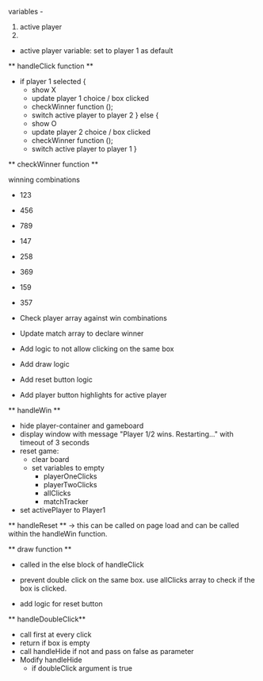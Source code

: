 variables - 
1. active player
2. 

- active player variable: set to player 1 as default 

** handleClick function **

- if player 1 selected {
    - show X
    - update player 1 choice / box clicked
    - checkWinner function (); 
    - switch active player to player 2 
  } else {
    - show O
    - update player 2 choice / box clicked
    - checkWinner function ();
    - switch active player to player 1
  }
  
** checkWinner function **

winning combinations  
- 123
- 456
- 789
- 147
- 258
- 369
- 159
- 357

- Check player array against win combinations
- Update match array to declare winner 
- Add logic to not allow clicking on the same box
- Add draw logic 
- Add reset button logic 
- Add player button highlights for active player

** handleWin ** 

- hide player-container and gameboard 
- display window with message "Player 1/2 wins. Restarting..." with timeout of 3 seconds
- reset game: 
  - clear board
  - set variables to empty
    - playerOneClicks
    - playerTwoClicks
    - allClicks 
    - matchTracker  
- set activePlayer to Player1


** handleReset ** -> this can be called on page load and can be called within the
handleWin function. 

** draw function ** 
- called in the else block of handleClick

- prevent double click on the same box. use allClicks array to check if the box is clicked. 

- add logic for reset button
  
** handleDoubleClick**

- call first at every click
- return if box is empty
- call handleHide if not and pass on false as parameter
- Modify handleHide 
  - if doubleClick argument is true    